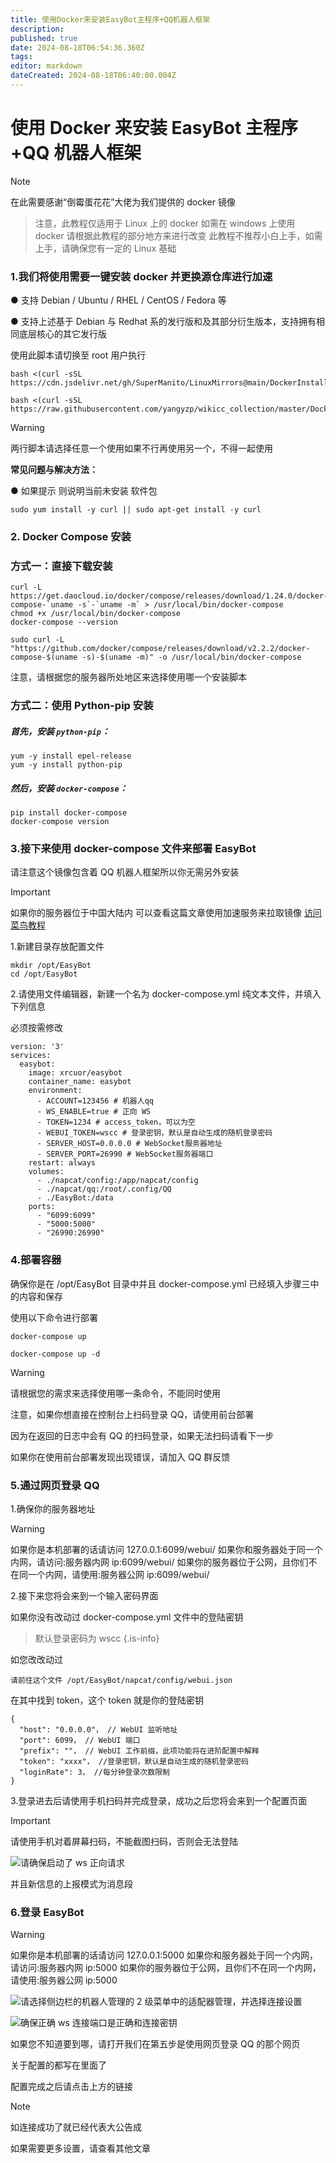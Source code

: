 ```yaml
---
title: 使用Docker来安装EasyBot主程序+QQ机器人框架
description:
published: true
date: 2024-08-18T06:54:36.360Z
tags:
editor: markdown
dateCreated: 2024-08-18T06:40:00.004Z
---
```


# 使用 Docker 来安装 EasyBot 主程序+QQ 机器人框架

> [!NOTE]
> 在此需要感谢“倒霉蛋花花”大佬为我们提供的 docker 镜像

> 注意，此教程仅适用于 Linux 上的 docker 如需在 windows 上使用 docker 请根据此教程的部分地方来进行改变
> 此教程不推荐小白上手，如需上手，请确保您有一定的 Linux 基础

### 1.我们将使用需要一键安装 docker 并更换源仓库进行加速

● 支持 Debian / Ubuntu / RHEL / CentOS / Fedora 等

● 支持上述基于 Debian 与 Redhat 系的发行版和及其部分衍生版本，支持拥有相同底层核心的其它发行版

使用此脚本请切换至 root 用户执行

```
bash <(curl -sSL https://cdn.jsdelivr.net/gh/SuperManito/LinuxMirrors@main/DockerInstallation.sh)
```

```
bash <(curl -sSL https://raw.githubusercontent.com/yangyzp/wikicc_collection/master/DockerInstallation.sh)
```

> [!WARNING]
> 两行脚本请选择任意一个使用如果不行再使用另一个，不得一起使用

**常见问题与解决方法：**

● 如果提示 则说明当前未安装 软件包

```
sudo yum install -y curl || sudo apt-get install -y curl
```

### 2. Docker Compose 安装

### 方式一：直接下载安装

```
curl -L https://get.daocloud.io/docker/compose/releases/download/1.24.0/docker-compose-`uname -s`-`uname -m` > /usr/local/bin/docker-compose
chmod +x /usr/local/bin/docker-compose
docker-compose --version
```

```
sudo curl -L "https://github.com/docker/compose/releases/download/v2.2.2/docker-compose-$(uname -s)-$(uname -m)" -o /usr/local/bin/docker-compose
```

注意，请根据您的服务器所处地区来选择使用哪一个安装脚本

### 方式二：使用 Python-pip 安装

##### 首先，安装 `python-pip`：

```
yum -y install epel-release
yum -y install python-pip
```

##### 然后，安装 `docker-compose`：

```
pip install docker-compose
docker-compose version
```

### 3.接下来使用 docker-compose 文件来部署 EasyBot

请注意这个镜像包含着 QQ 机器人框架所以你无需另外安装

> [!IMPORTANT]
> 如果你的服务器位于中国大陆内
> 可以查看这篇文章使用加速服务来拉取镜像
> [访问菜鸟教程](https://www.runoob.com/docker/docker-mirror-acceleration.html)

1.新建目录存放配置文件

```
mkdir /opt/EasyBot
cd /opt/EasyBot
```

2.请使用文件编辑器，新建一个名为 docker-compose.yml 纯文本文件，并填入下列信息

必须按需修改

```
version: '3'
services:
  easybot:
    image: xrcuor/easybot
    container_name: easybot
    environment:
      - ACCOUNT=123456 # 机器人qq
      - WS_ENABLE=true # 正向 WS
      - TOKEN=1234 # access_token，可以为空
      - WEBUI_TOKEN=wscc # 登录密钥，默认是自动生成的随机登录密码
      - SERVER_HOST=0.0.0.0 # WebSocket服务器地址
      - SERVER_PORT=26990 # WebSocket服务器端口
    restart: always
    volumes:
      - ./napcat/config:/app/napcat/config
      - ./napcat/qq:/root/.config/QQ
      - ./EasyBot:/data
    ports:
      - "6099:6099"
      - "5000:5000"
      - "26990:26990"

```

### 4.部署容器

确保你是在 /opt/EasyBot 目录中并且 docker-compose.yml 已经填入步骤三中的内容和保存

使用以下命令进行部署

```
docker-compose up
```

```
docker-compose up -d
```

> [!WARNING]
> 请根据您的需求来选择使用哪一条命令，不能同时使用
>
> 注意，如果你想直接在控制台上扫码登录 QQ，请使用前台部署
>
> 因为在返回的日志中会有 QQ 的扫码登录，如果无法扫码请看下一步

如果你在使用前台部署发现出现错误，请加入 QQ 群反馈

### 5.通过网页登录 QQ

1.确保你的服务器地址

> [!WARNING]
> 如果你是本机部署的话请访问 127.0.0.1:6099/webui/
> 如果你和服务器处于同一个内网，请访问:服务器内网 ip:6099/webui/
> 如果你的服务器位于公网，且你们不在同一个内网，请使用:服务器公网 ip:6099/webui/

2.接下来您将会来到一个输入密码界面

如果你没有改动过 docker-compose.yml 文件中的登陆密钥

> 默认登录密码为 wscc
> {.is-info}

如您改改动过

`请前往这个文件 /opt/EasyBot/napcat/config/webui.json`

在其中找到 token，这个 token 就是你的登陆密钥

```
{
  "host": "0.0.0.0"， // WebUI 监听地址
  "port": 6099， // WebUI 端口
  "prefix": ""， // WebUI 工作前缀，此项功能将在进阶配置中解释
  "token": "xxxx"， //登录密钥，默认是自动生成的随机登录密码
  "loginRate": 3， //每分钟登录次数限制
}
```

3.登录进去后请使用手机扫码并完成登录，成功之后您将会来到一个配置页面

> [!IMPORTANT]
> 请使用手机对着屏幕扫码，不能截图扫码，否则会无法登陆

![](/attachments/使用Docker来安装EasyBot主程序+QQ机器人框架_001.png)请确保启动了 ws 正向请求

并且新信息的上报模式为消息段

### 6.登录 EasyBot

> [!WARNING]
> 如果你是本机部署的话请访问 127.0.0.1:5000
> 如果你和服务器处于同一个内网，请访问:服务器内网 ip:5000
> 如果你的服务器位于公网，且你们不在同一个内网，请使用:服务器公网 ip:5000

![](/attachments/使用Docker来安装EasyBot主程序+QQ机器人框架_002.png)请选择侧边栏的机器人管理的 2 级菜单中的适配器管理，并选择连接设置

![](/attachments/使用Docker来安装EasyBot主程序+QQ机器人框架_003.png)确保正确 ws 连接端口是正确和连接密钥

如果您不知道要到哪，请打开我们在第五步是使用网页登录 QQ 的那个网页

关于配置的都写在里面了

配置完成之后请点击上方的链接

> [!NOTE]
> 如连接成功了就已经代表大公告成

如果需要更多设置，请查看其他文章
